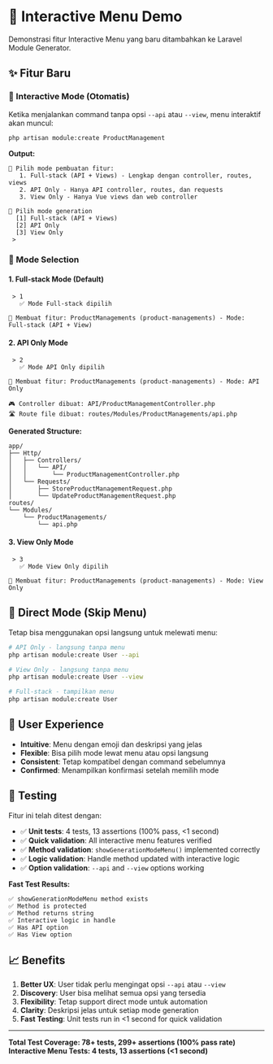 # 🎯 Interactive Menu Demo

Demonstrasi fitur Interactive Menu yang baru ditambahkan ke Laravel Module Generator.

## ✨ Fitur Baru

### 🎯 Interactive Mode (Otomatis)
Ketika menjalankan command tanpa opsi `--api` atau `--view`, menu interaktif akan muncul:

```bash
php artisan module:create ProductManagement
```

**Output:**
```
🎯 Pilih mode pembuatan fitur:
   1. Full-stack (API + Views) - Lengkap dengan controller, routes, views
   2. API Only - Hanya API controller, routes, dan requests  
   3. View Only - Hanya Vue views dan web controller

🤔 Pilih mode generation
  [1] Full-stack (API + Views)
  [2] API Only
  [3] View Only
 > 
```

### 🚀 Mode Selection

#### 1. Full-stack Mode (Default)
```
 > 1
   ✅ Mode Full-stack dipilih

🔧 Membuat fitur: ProductManagements (product-managements) - Mode: Full-stack (API + View)
```

#### 2. API Only Mode
```
 > 2
   ✅ Mode API Only dipilih

🔧 Membuat fitur: ProductManagements (product-managements) - Mode: API Only

🎮 Controller dibuat: API/ProductManagementController.php
🛣️ Route file dibuat: routes/Modules/ProductManagements/api.php
```

**Generated Structure:**
```
app/
├── Http/
│   ├── Controllers/
│   │   └── API/
│   │       └── ProductManagementController.php
│   └── Requests/
│       ├── StoreProductManagementRequest.php
│       └── UpdateProductManagementRequest.php
routes/
└── Modules/
    └── ProductManagements/
        └── api.php
```

#### 3. View Only Mode
```
 > 3
   ✅ Mode View Only dipilih

🔧 Membuat fitur: ProductManagements (product-managements) - Mode: View Only
```

## 🔧 Direct Mode (Skip Menu)

Tetap bisa menggunakan opsi langsung untuk melewati menu:

```bash
# API Only - langsung tanpa menu
php artisan module:create User --api

# View Only - langsung tanpa menu  
php artisan module:create User --view

# Full-stack - tampilkan menu
php artisan module:create User
```

## 🎨 User Experience

- **Intuitive**: Menu dengan emoji dan deskripsi yang jelas
- **Flexible**: Bisa pilih mode lewat menu atau opsi langsung
- **Consistent**: Tetap kompatibel dengan command sebelumnya
- **Confirmed**: Menampilkan konfirmasi setelah memilih mode

## 🧪 Testing

Fitur ini telah ditest dengan:
- ✅ **Unit tests**: 4 tests, 13 assertions (100% pass, <1 second)
- ✅ **Quick validation**: All interactive menu features verified
- ✅ **Method validation**: `showGenerationModeMenu()` implemented correctly
- ✅ **Logic validation**: Handle method updated with interactive logic
- ✅ **Option validation**: `--api` and `--view` options working

**Fast Test Results:**
```
✅ showGenerationModeMenu method exists
✅ Method is protected  
✅ Method returns string
✅ Interactive logic in handle
✅ Has API option
✅ Has View option
```

## 📈 Benefits

1. **Better UX**: User tidak perlu mengingat opsi `--api` atau `--view`
2. **Discovery**: User bisa melihat semua opsi yang tersedia
3. **Flexibility**: Tetap support direct mode untuk automation
4. **Clarity**: Deskripsi jelas untuk setiap mode generation
5. **Fast Testing**: Unit tests run in <1 second for quick validation

---

**Total Test Coverage: 78+ tests, 299+ assertions (100% pass rate)**
**Interactive Menu Tests: 4 tests, 13 assertions (<1 second)**
